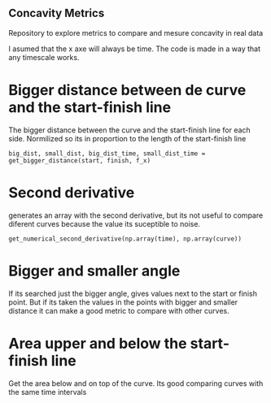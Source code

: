 ## Concavity Metrics
Repository to explore metrics to compare and mesure concavity in real data

I asumed that the x axe will always be time. The code is made in a way that any timescale works. 

# Bigger distance between de curve and the start-finish line
The bigger distance between the curve and the start-finish line for each side. Normilized so its in proportion to the length of the start-finish line
```
big_dist, small_dist, big_dist_time, small_dist_time =  get_bigger_distance(start, finish, f_x)
```

# Second derivative
generates an array with the second derivative, but its not useful to compare diferent curves because the value its suceptible to noise. 
```
get_numerical_second_derivative(np.array(time), np.array(curve))
```

# Bigger and smaller angle
If its searched just the bigger angle, gives values next to the start or finish point. But if its taken the values in the points with bigger and smaller distance it can make a good metric to compare with other curves.

# Area upper and below the start-finish line
Get the area below and on top of the curve. Its good comparing curves with the same time intervals